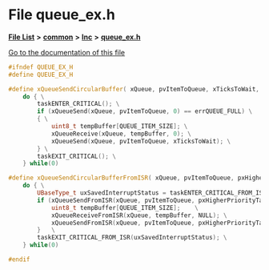 

# File queue\_ex.h

[**File List**](files.md) **>** [**common**](dir_bdd9a5d540de89e9fe90efdfc6973a4f.md) **>** [**Inc**](dir_4152f073bf32bf79124b676c9fe2adc1.md) **>** [**queue\_ex.h**](queue__ex_8h.md)

[Go to the documentation of this file](queue__ex_8h.md)


```C++
#ifndef QUEUE_EX_H
#define QUEUE_EX_H

#define xQueueSendCircularBuffer( xQueue, pvItemToQueue, xTicksToWait, QUEUE_ITEM_SIZE ) \
    do { \
        taskENTER_CRITICAL(); \
        if (xQueueSend(xQueue, pvItemToQueue, 0) == errQUEUE_FULL) \
        { \
            uint8_t tempBuffer[QUEUE_ITEM_SIZE]; \
            xQueueReceive(xQueue, tempBuffer, 0); \
            xQueueSend(xQueue, pvItemToQueue, xTicksToWait); \
        } \
        taskEXIT_CRITICAL(); \
    } while(0)

#define xQueueSendCircularBufferFromISR( xQueue, pvItemToQueue, pxHigherPriorityTaskWoken, QUEUE_ITEM_SIZE ) \
    do { \
        UBaseType_t uxSavedInterruptStatus = taskENTER_CRITICAL_FROM_ISR(); \
        if (xQueueSendFromISR(xQueue, pvItemToQueue, pxHigherPriorityTaskWoken) == errQUEUE_FULL) { \
            uint8_t tempBuffer[QUEUE_ITEM_SIZE];    \
            xQueueReceiveFromISR(xQueue, tempBuffer, NULL); \
            xQueueSendFromISR(xQueue, pvItemToQueue, pxHigherPriorityTaskWoken);    \
        }   \
        taskEXIT_CRITICAL_FROM_ISR(uxSavedInterruptStatus); \
    } while(0)

#endif
```


